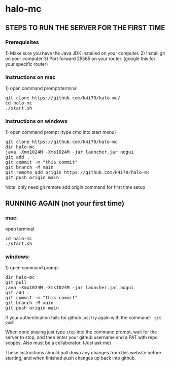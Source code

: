 # halo-mc

<h2>STEPS TO RUN THE SERVER FOR THE FIRST TIME</h2>

<h3>Prerequisites</h3>
1) Make sure you have the Java JDK installed on your computer. 
2) Install git on your computer 
3) Port forward 25565 on your router. (google this for your specific router)

<h3>Instructions on mac</h3>
1) open command prompt/terminal
<pre>
git clone https://github.com/k4i70/halo-mc/
cd halo-mc
./start.sh
</pre>

<h3>Instructions on windows</h3>
1) open command prompt (type cmd into start menu)
<pre>
git clone https://github.com/k4i70/halo-mc
dir halo-mc
java -Xmx1024M -Xms1024M -jar launcher.jar nogui
git add .
git commit -m "this commit"
git branch -M main
git remote add origin https://github.com/k4i70/halo-mc
git push origin main
</pre>
Note: only need git remote add origin command for first time setup



<h2>RUNNING AGAIN (not your first time)</h2>

<h3>mac:</h3>
open terminal
<pre>
cd halo-mc
./start.sh
</pre>

<h3>windows:</h3>
1) open command prompt
<pre>
dir halo-mc 
git pull 
java -Xmx1024M -Xms1024M -jar launcher.jar nogui 
git add . 
git commit -m "this commit" 
git branch -M main 
git push origin main 
</pre>

If your authentication fails for github just try again with the command:
<code> git push </code>

When done playing just type <code>stop</code> into the command prompt, wait for the server to stop, and then enter your github username and a PAT with repo scopes. Also must be a collaborator. (Just ask me) 

These instructions should pull down any changes from this website before starting, and when finished push changes up back into github. 
